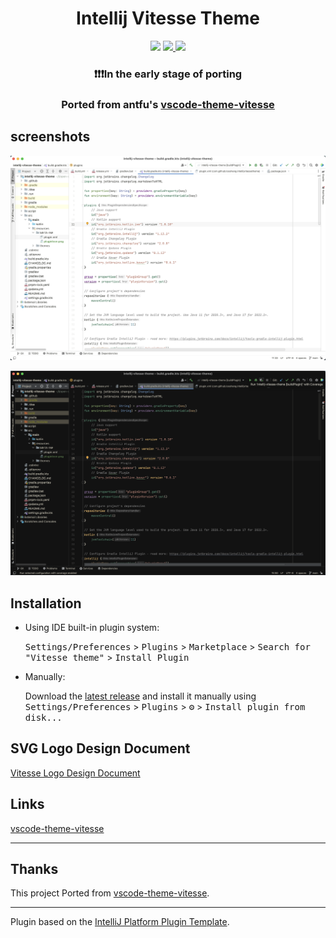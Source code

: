 <h1 align="center">Intellij Vitesse Theme</h1>

<p align="center">
<img src="https://github.com/loosheng/intellij-vitesse-theme/workflows/Build/badge.svg" />
<a href="https://plugins.jetbrains.com/plugin/com.github.loosheng.intellijvitessetheme">
<img src="https://img.shields.io/jetbrains/plugin/v/com.github.loosheng.intellijvitessetheme.svg" />
</a>
<a href="https://plugins.jetbrains.com/plugin/com.github.loosheng.intellijvitessetheme">
<img src="https://img.shields.io/jetbrains/plugin/d/com.github.loosheng.intellijvitessetheme.svg" />
</a>
</p>


<!-- Plugin description -->
<h3 align="center">❗❗❗In the early stage of porting</h3>
<h3 align="center"> Ported from antfu's <a href="https://github.com/antfu/vscode-theme-vitesse">vscode-theme-vitesse</a></h3>
<!-- Plugin description end -->

## screenshots

<p align="center"><img src="https://raw.githubusercontent.com/loosheng/intellij-vitesse-theme/main/images/light.png" /></p>
<p align="center"><img src="https://raw.githubusercontent.com/loosheng/intellij-vitesse-theme/main/images/dark.png" /></p>


## Installation

- Using IDE built-in plugin system:
  
  <kbd>Settings/Preferences</kbd> > <kbd>Plugins</kbd> > <kbd>Marketplace</kbd> > <kbd>Search for "Vitesse theme"</kbd> >
  <kbd>Install Plugin</kbd>
  
- Manually:

  Download the [latest release](https://github.com/loosheng/intellij-vitesse-theme/releases/latest) and install it manually using
  <kbd>Settings/Preferences</kbd> > <kbd>Plugins</kbd> > <kbd>⚙️</kbd> > <kbd>Install plugin from disk...</kbd>

##  SVG Logo Design Document
[Vitesse Logo Design Document](https://mastergo.com/goto/pDDCTgJo?file=90290510852665)

## Links
[vscode-theme-vitesse](https://github.com/antfu/vscode-theme-vitesse)

---
## Thanks
This project Ported from [vscode-theme-vitesse](https://github.com/antfu/vscode-theme-vitesse).

---
Plugin based on the [IntelliJ Platform Plugin Template][template].

[template]: https://github.com/JetBrains/intellij-platform-plugin-template
[docs:plugin-description]: https://plugins.jetbrains.com/docs/intellij/plugin-user-experience.html#plugin-description-and-presentation